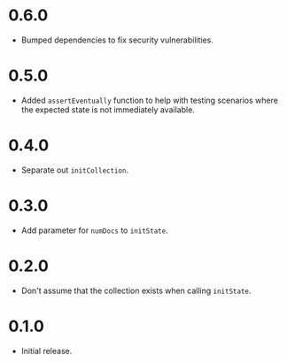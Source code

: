 # 0.6.0

- Bumped dependencies to fix security vulnerabilities.

# 0.5.0

- Added `assertEventually` function to help with testing scenarios where the
  expected state is not immediately available.

# 0.4.0

- Separate out `initCollection`.

# 0.3.0

- Add parameter for `numDocs` to `initState`.

# 0.2.0

- Don't assume that the collection exists when calling `initState`.

# 0.1.0

- Initial release.
